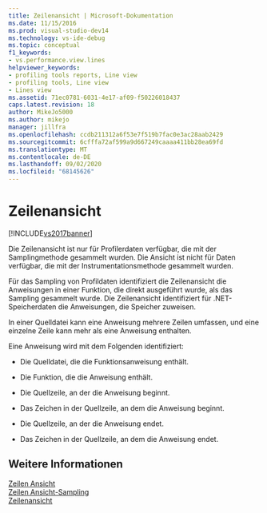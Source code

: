 ```yaml
---
title: Zeilenansicht | Microsoft-Dokumentation
ms.date: 11/15/2016
ms.prod: visual-studio-dev14
ms.technology: vs-ide-debug
ms.topic: conceptual
f1_keywords:
- vs.performance.view.lines
helpviewer_keywords:
- profiling tools reports, Line view
- profiling tools, Line view
- Lines view
ms.assetid: 71ec0781-6031-4e17-af09-f50226018437
caps.latest.revision: 18
author: MikeJo5000
ms.author: mikejo
manager: jillfra
ms.openlocfilehash: ccdb211312a6f53e7f519b7fac0e3ac28aab2429
ms.sourcegitcommit: 6cfffa72af599a9d667249caaaa411bb28ea69fd
ms.translationtype: MT
ms.contentlocale: de-DE
ms.lasthandoff: 09/02/2020
ms.locfileid: "68145626"
---
```

# <a name="lines-view"></a>Zeilenansicht
[!INCLUDE[vs2017banner](../includes/vs2017banner.md)]

Die Zeilenansicht ist nur für Profilerdaten verfügbar, die mit der Samplingmethode gesammelt wurden. Die Ansicht ist nicht für Daten verfügbar, die mit der Instrumentationsmethode gesammelt wurden.  
  
 Für das Sampling von Profildaten identifiziert die Zeilenansicht die Anweisungen in einer Funktion, die direkt ausgeführt wurde, als das Sampling gesammelt wurde. Die Zeilenansicht identifiziert für .NET-Speicherdaten die Anweisungen, die Speicher zuweisen.  
  
 In einer Quelldatei kann eine Anweisung mehrere Zeilen umfassen, und eine einzelne Zeile kann mehr als eine Anweisung enthalten.  
  
 Eine Anweisung wird mit dem Folgenden identifiziert:  
  
- Die Quelldatei, die die Funktionsanweisung enthält.  
  
- Die Funktion, die die Anweisung enthält.  
  
- Die Quellzeile, an der die Anweisung beginnt.  
  
- Das Zeichen in der Quellzeile, an dem die Anweisung beginnt.  
  
- Die Quellzeile, an der die Anweisung endet.  
  
- Das Zeichen in der Quellzeile, an dem die Anweisung endet.  
  
## <a name="see-also"></a>Weitere Informationen  
 [Zeilen Ansicht](../profiling/lines-view-sampling-data.md)   
 [Zeilen Ansicht-Sampling](../profiling/lines-view-dotnet-memory-sampling-data.md)   
 [Zeilenansicht](../profiling/lines-view-contention-data.md)
